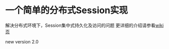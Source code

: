 一个简单的分布式Session实现
==========================

解决分布式环境下，Session集中式持久化及访问的问题
更详细的介绍请参看[wiki页](https://github.com/avidya/DistributedSession/wiki)

new version 2.0
